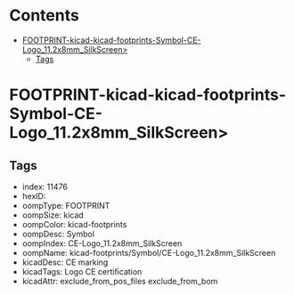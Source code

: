 



Contents
========

* [FOOTPRINT-kicad-kicad-footprints-Symbol-CE-Logo_11.2x8mm_SilkScreen>](#footprint-kicad-kicad-footprints-symbol-ce-logo_112x8mm_silkscreen)
	* [Tags](#tags)

# FOOTPRINT-kicad-kicad-footprints-Symbol-CE-Logo_11.2x8mm_SilkScreen>

## Tags

- index: 11476
- hexID: 
- oompType: FOOTPRINT
- oompSize: kicad
- oompColor: kicad-footprints
- oompDesc: Symbol
- oompIndex: CE-Logo_11.2x8mm_SilkScreen
- oompName: kicad-footprints/Symbol/CE-Logo_11.2x8mm_SilkScreen
- kicadDesc: CE marking
- kicadTags: Logo CE certification
- kicadAttr: exclude_from_pos_files exclude_from_bom
